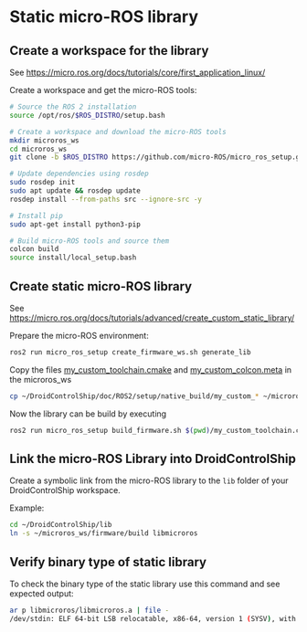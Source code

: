 # Static micro-ROS library

## Create a workspace for the library

See https://micro.ros.org/docs/tutorials/core/first_application_linux/

Create a workspace and get the micro-ROS tools:


```bash
# Source the ROS 2 installation
source /opt/ros/$ROS_DISTRO/setup.bash

# Create a workspace and download the micro-ROS tools
mkdir microros_ws
cd microros_ws
git clone -b $ROS_DISTRO https://github.com/micro-ROS/micro_ros_setup.git src/micro_ros_setup

# Update dependencies using rosdep
sudo rosdep init
sudo apt update && rosdep update
rosdep install --from-paths src --ignore-src -y

# Install pip
sudo apt-get install python3-pip

# Build micro-ROS tools and source them
colcon build
source install/local_setup.bash
```

## Create static micro-ROS library

See https://micro.ros.org/docs/tutorials/advanced/create_custom_static_library/

Prepare the micro-ROS environment:
```bash
ros2 run micro_ros_setup create_firmware_ws.sh generate_lib
```

Copy the files [my_custom_toolchain.cmake](./native_build/my_custom_toolchain.cmake) and [my_custom_colcon.meta](./native_build/my_custom_colcon.meta) in the microros_ws
```bash
cp ~/DroidControlShip/doc/ROS2/setup/native_build/my_custom_* ~/microros_ws
```

Now the library can be build by executing
```bash
ros2 run micro_ros_setup build_firmware.sh $(pwd)/my_custom_toolchain.cmake $(pwd)/my_custom_colcon.meta
```

## Link the micro-ROS Library into DroidControlShip

Create a symbolic link from the micro-ROS library to the ```lib``` folder of your DroidControlShip workspace.

Example:
```bash
cd ~/DroidControlShip/lib
ln -s ~/microros_ws/firmware/build libmicroros
```

## Verify binary type of static library
To check the binary type of the static library use this command and see expected output:
```bash
ar p libmicroros/libmicroros.a | file -
/dev/stdin: ELF 64-bit LSB relocatable, x86-64, version 1 (SYSV), with debug_info, not stripped
```

